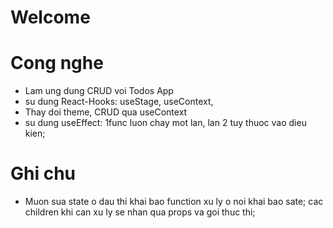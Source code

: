 # Welcome

# Cong nghe

- Lam ung dung CRUD voi Todos App
- su dung React-Hooks: useStage, useContext,
- Thay doi theme, CRUD qua useContext
- su dung useEffect: 1func luon chay mot lan, lan 2 tuy thuoc vao dieu kien;

# Ghi chu

- Muon sua state o dau thi khai bao function xu ly o noi khai bao sate; cac children khi can xu ly se nhan qua props va goi thuc thi;
